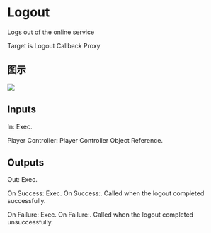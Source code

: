 # Logout

Logs out of the online service

Target is Logout Callback Proxy

## 图示

![]($-20221218-20162814.png)

## Inputs

In: Exec.

Player Controller: Player Controller Object Reference.  

## Outputs

Out: Exec.

On Success: Exec. On Success:. Called when the logout completed successfully.

On Failure: Exec. On Failure:. Called when the logout completed unsuccessfully.

